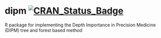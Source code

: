 # dipm [![CRAN\_Status\_Badge](https://www.r-pkg.org/badges/version/dipm)](https://cran.r-project.org/package=dipm)
R package for implementing the Depth Importance in Precision Medicine (DIPM) tree and forest based method


